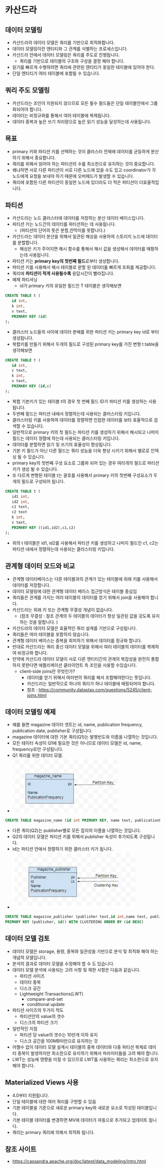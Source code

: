 # 카산드라
## 데이터 모델링
* 카산드라의 데이터 모델은 쿼리를 기반으로 최적화합니다. 
* 데이터 모델링이란 엔티티와 그 관계를 식별하는 프로세스입니다. 
* 카산드라 안에서 데이터 모델링은 쿼리를 주도로 진행됩니다. 
  * 쿼리를 기반으로 테이블의 구조와 구성을 결정 해야 합니다. 
* 읽기를 빠르게 수행하려면 쿼리에 관련된 엔티티가 동일한 테이블에 있어야 한다.
* 단일 엔티티가 여러 테이블에 포함될 수 있습니다. 
## 쿼리 주도 모델링
* 카산드라는 조인이 지원되지 않으므로 모든 필수 필드들은 단일 테이블안에서 그룹화되어야 합니다. 
* 데이터는 비정규화를 통해서 여러 테이블에 복제됩니다. 
* 데이터 중복과 높은 쓰기 처리량으로 높은 읽기 성능을 달성하는데 사용됩니다. 

## 목표 
* primary 키와 파티션 키를 선택하는 것이 클러스터 전체에 데이터를 균등하게 분산하기 위해서 중요합니다. 
* 쿼리를 위해서 읽어야 하는 파티션의 수를 최소한으로 유지하는 것이 중요합니다. 
* 왜냐하면 서로 다른 파티션이 서로 다른 노드에 있을 수도 있고 coordinator가 각 노드에게 요청을 보내야 하기 때문에 오버헤드가 발생할 수 있습니다. 
* 쿼리에 포함된 다른 파티션이 동일한 노드에 있더라도 더 적은 파티션이 더효율적입니다. 
## 파티션
* 카산드라는 노드 클러스터에 데이터를 저장하는 분산 데이터 베이스입니다. 
* 파티션 키는 노드간의 데이터를 파티션하는 데 사용됩니다. 
  * (파티션의 단어의 뜻은 분할,칸막이를 뜻합니다.)
* 카산드라는 데이터 분산을 위해서 일관된 해싱을 사용하여 스토리지 노드에 데이터를 분할합니다. 
  * 해싱은 키가 주어지면 해시 함수를 통해서 해시 값을 생성해서 데이터를 매핑하는데 사용됩니다. 
* 파티션 키는 **primary key의 첫번째 필드**로부터 생성합니다. 
* 파티션 키를 사용해서 해시 테이블로 분할 된 데이터를 빠르게 조회를 제공합니다. 
* 쿼리에 **파티션이 적게 사용될수록** 응답시간이 빨라집니다. 
* 예제 파티셔닝 
  * id가 primary 키의 유일한 필드인 T 테이블은 생각해보면 
```sql
CREATE TABLE t (
   id int,
   k int,
   v text,
   PRIMARY KEY (id)
);
```
* 클러스터 노드들의 사이에 데이터 분배를 위한 파티션 키는 primary key id로 부터 생성됩니다. 
* 복합키를 만들기 위해서 두개의 필드로 구성된 primary key를 가진 변형 t table을 생각해보면 
```sql
CREATE TABLE t (
   id int,
   c text,
   k int,
   v text,
   PRIMARY KEY (id,c)
);
```
* 복합 기본키가 있는 테이블 t의 경우 첫 번째 필드 ID가 파티션 키를 생성하는 사용됩니다. 
* 두번째 필드는 파티션 내에서 정렬하는데 사용되는 클러스터링 키입니다. 
* 클러스터링 키를 사용하여 데이터를 정렬하면 인접한 데이터를 보타 효율적으로 검색할 수 있습니다.
* 일반적으로 primary 키의 첫 필드는 파티션 키를 생성하기 위해서 해시되고 나머지 필드는 데이터 정렬에 하는데 사용되는 클러스터링 키입니다.
* 데이터를 분할하면 읽기 및 쓰기의 효율성이 향상됩니다. 
* 기본 키 필드가 아닌 다른 필드는 쿼리 성능을 더욱 향상 시키기 위해서 별로로 인덱싱 될 수 있습니다. 
* primary key의 첫번째 구성 요소로 그룹화 되어 있는 경우 여러개의 필드로 파티션 키가 생성 될 수 있습니다.
* 또 다르게 변형된 테이블 t는 괄호를 사용해서 primary 키의 첫번째 구성요소가 두개의 필드로 구성되어 됩니다.
```sql
CREATE TABLE t (
   id1 int,
   id2 int,
   c1 text,
   c2 text
   k int,
   v text,
   PRIMARY KEY ((id1,id2),c1,c2)
);
```
* 위의 t 테이블은 id1, id2를 사용해서 파티션 키를 생성하고 나머지 필드인 c1, c2는 파티션 내에서 정렬하는데 사용되는 클러스터링 키입니다. 

## 관계형 데이터 모드와 비교 
* 관계형 데이터베이스는 다른 테이블과의 관계가 있는 테이블에 외래 키를 사용해서 데이터를 저장합니다. 
* 데이터 모델링에 대한 관계형 데이터 베이스 접근방식은 테이블 중심임
* 쿼리들은 관계를 가지는 여러 테이블의 데이터를 얻기 위해서 join을 사용해야 합니다. 
* 카산드라는 외래 키 또는 관계형 무결성 개념이 없습니다.
  * (참조 무결성 : 참조 관계의 두 테이블의 데이터가 항상 일관된 값을 갖도록 유지하는 것을 말합니다.  )
* 카산드라의 데이터 모델은 효율적인 쿼리 설계를 기반으로 구성됩니다. 
* 쿼리들은 여러 테이블을 포함하지 않습니다. 
* 관계형 데이터 베이스는 중복을 회피하기 위해서 데이터를 정규화 합니다. 
* 반대로 카산드라는 쿼리 중신 데이터 모델을 위해서 여러 테이블의 데이터를 복제하여 비정규화 합니다. 
* 만약에 카산드라 데이터 모델이 서로 다른 엔티티간의 관계의 복잡성을 완전히 통합하지 못한다면 애플리케이션 클라이언트 측 조인을 사용할 수있습니다. 
  * client-side joins란 무엇인가?
    * 데이터를 얻기 위해서 여러번의 쿼리를 해서 조합해야한다는 뜻입니다.
    * 카산드라는 일반적으로 하나의 쿼리가 하나 테이블에 매핑되어야 합니다.
    * 참조 : https://community.datastax.com/questions/5245/client-joins.html
## 데이터 모델링 예제
* 예를 들면 magazine 데이터 셋트는 id, name, publication frequency, publication date, publisher로 구성됩니다. 
* magazine 데이터에 대한 기본 쿼리(Q1)는 발행빈도와 이름을 나열하는 것입니다. 
* 모든 테이터 속성이 Q1에 필요한 것은 아니므로 데이터 모델은 id, name, frequency로만 구성됩니다. 
* Q1 쿼리를 위한 데이터 모델.
* ![Q1](./img/example_Q1.png)
```sql
CREATE TABLE magazine_name (id int PRIMARY KEY, name text, publicationFrequency text)
```

* 다른 쿼리(Q2)는 publisher별로 모든 잡지의 이름을 나열하는 것입니다. 
* Q2의 데이터 모델은 파티션 키를 위해서 publisher 속성이 추가되도록 구성됩니다. 
* id는 파티션 안에서 정렬하기 위한 클러스터 키가 됩니다. 
* ![Q2](./img/example_Q2.png)
```sql
CREATE TABLE magazine_publisher (publisher text,id int,name text, publicationFrequency text,
PRIMARY KEY (publisher, id)) WITH CLUSTERING ORDER BY (id DESC)
```

## 데이터 모델 검토
* 데이터 모델은 storage, 용량, 중복와 일관성을 기반으로 분석 및 최적화 해야 하는 개념적 모델입니다. 
* 분석의 결과로 데이터 모델을 수정해야 할 수 도 있습니다. 
* 데이터 모델 분석에 사용되는 고려 사항 및 제한 사항은 다음과 같습니다. 
  * 파티션 사이즈 
  * 데이터 중복
  * 디스크 공간
  * Lightweight Transactions(LWT)
    * compare-and-set
    * conditional update
* 파티션 사이즈의 두가지 척도
  * 파티션안의 value의 갯수 
  * 디스크의 파티션 크기 
* 일반적인 지침
  * 파티션 당 value의 갯수는 10만개 이하 유지 
  * 디스크 공간을 100MB미만으로 유지하는 것
* 어쩔수 없이 데이터 모델 설계시 테이블의 중복 데이터와 다중 파티션 복제로 데이터 중복이 발생하지만 최소한으로 유지하기 위해서 파라미터들을 고려 해야 합니다. 
* LWT는 성능에 영향을 미칠 수 있으므로 LWT를 사용하는 쿼리는 최소한으로 유지해야 합니다. 

## Materialized Views 사용
* 4.0부터 지원됩니다. 
* 단일 테이블에 대한 여러 쿼리를 구현할 수 있음
* 기본 테이블을 기준으로 새로운 primary key와 새로운 요소로 작성된 테이블입니다.
* 기본 테이블 데이터를 변경하면 MV에 데이터가 자동으로 추가되고 업데이트 됩니다. 
* 쿼리는 primary 쿼리에 의해서 최적화 됩니다. 

## 참조 사이트
* https://cassandra.apache.org/doc/latest/data_modeling/intro.html